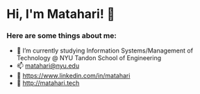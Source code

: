# Hi, I'm Matahari! 👋
### Here are some things about me:

- 🌱 I’m currently studying Information Systems/Management of Technology @ NYU Tandon School of Engineering
- 📫 matahari@nyu.edu
- 💬 https://www.linkedin.com/in/matahari
- 🔭 http://matahari.tech

<!--
**irahatam/irahatam** is a ✨ _special_ ✨ repository because its `README.md` (this file) appears on your GitHub profile.

Here are some ideas to get you started:

- 🔭 I’m currently working on ...
- 🌱 I’m currently learning ...
- 👯 I’m looking to collaborate on ...
- 🤔 I’m looking for help with ...
- 💬 Ask me about ...
- 📫 How to reach me: ...
- 😄 Pronouns: ...
- ⚡ Fun fact: ...
-->
